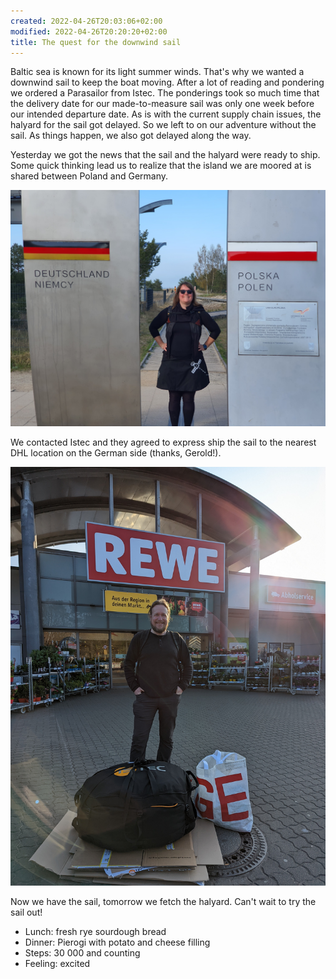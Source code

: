 ```yaml
---
created: 2022-04-26T20:03:06+02:00
modified: 2022-04-26T20:20:20+02:00
title: The quest for the downwind sail
---
```


Baltic sea is known for its light summer winds. That's why we wanted a downwind sail to keep the boat moving. After a lot of reading and pondering we ordered a Parasailor from Istec. The ponderings took so much time that the delivery date for our made-to-measure sail was only one week before our intended departure date. As is with the current supply chain issues, the halyard for the sail got delayed. So we left  to on our adventure without the sail. As things happen, we also got delayed along the way.

Yesterday we got the news that the sail and the halyard were ready to ship. Some quick thinking lead us to realize that the island we are moored at is shared between Poland and Germany.

![Image](../2022/0bba453c6164e450dde16644e7fc9947.jpg) 

We contacted Istec and they agreed to express ship the sail to the nearest DHL location on the German side (thanks, Gerold!).

![Image](../2022/7ebef7e734d01fdc491d7f64e22396e3.jpg) 

Now we have the sail, tomorrow we fetch the halyard. Can't wait to try the sail out! 

* Lunch: fresh rye sourdough bread
* Dinner: Pierogi with potato and cheese filling
* Steps: 30 000 and counting
* Feeling: excited
